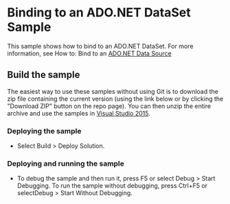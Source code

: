 
# Binding to an ADO.NET DataSet Sample
This sample shows how to bind to an ADO.NET DataSet. For more information, see How to: Bind to an [ADO.NET Data Source](https://msdn.microsoft.com/en-us/library/vstudio/ms752057.aspx)

## Build the sample
The easiest way to use these samples without using Git is to download the zip file containing the current version (using the link below or by clicking the "Download ZIP" button on the repo page). You can then unzip the entire archive and use the samples in [Visual Studio 2015](https://www.visualstudio.com/wpf-vs).

### Deploying the sample
- Select Build > Deploy Solution. 

### Deploying and running the sample
- To debug the sample and then run it, press F5 or select Debug >  Start Debugging. To run the sample without debugging, press Ctrl+F5 or selectDebug > Start Without Debugging. 

